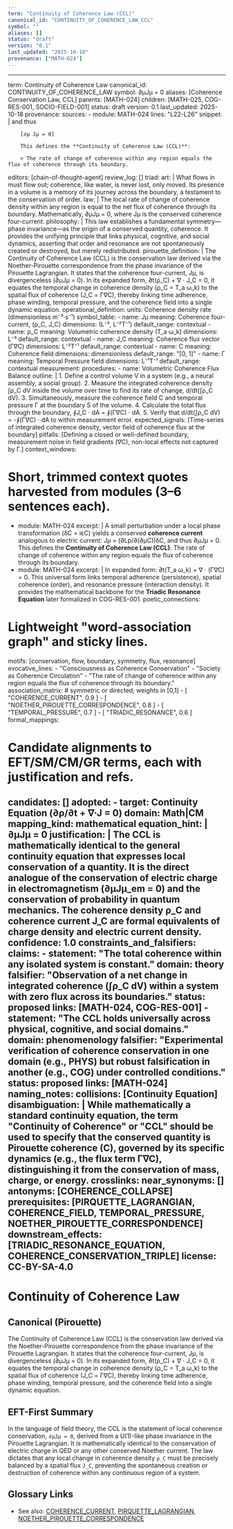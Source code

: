 ```yaml
---
term: "Continuity of Coherence Law (CCL)"
canonical_id: "CONTINUITY_OF_COHERENCE_LAW_CCL"
symbol: ""
aliases: []
status: "draft"
version: "0.1"
last_updated: "2025-10-18"
provenance: ["MATH-024"]
---
```


---
term: Continuity of Coherence Law
canonical_id: CONTINUITY_OF_COHERENCE_LAW
symbol: ∂μJμ = 0
aliases: [Coherence Conservation Law, CCL]
parents: [MATH-024]
children: [MATH-025, COG-RES-001, SOCIO-FIELD-001]
status: draft
version: 0.1
last_updated: 2025-10-18
provenance:
  sources:
    - module: MATH-024
      lines: "L22-L26"
      snippet: |
        and thus

        [∂μ Jμ = 0]

        This defines the **Continuity of Coherence Law (CCL)**:

        > The rate of change of coherence within any region equals the flux of coherence through its boundary.
  editors: [chain-of-thought-agent]
  review_log: []
triad:
  art: |
    What flows in must flow out; coherence, like water, is never lost, only moved. Its presence in a volume is a memory of its journey across the boundary, a testament to the conservation of order.
  law: |
    The local rate of change of coherence density within any region is equal to the net flux of coherence through its boundary. Mathematically, ∂μJμ = 0, where Jμ is the conserved coherence four-current.
  philosophy: |
    This law establishes a fundamental symmetry—phase invariance—as the origin of a conserved quantity, coherence. It provides the unifying principle that links physical, cognitive, and social dynamics, asserting that order and resonance are not spontaneously created or destroyed, but merely redistributed.
pirouette_definition: |
  The Continuity of Coherence Law (CCL) is the conservation law derived via the Noether-Pirouette correspondence from the phase invariance of the Pirouette Lagrangian. It states that the coherence four-current, Jμ, is divergenceless (∂μJμ = 0). In its expanded form, ∂t(ρ_C) + ∇ ⋅ J_C = 0, it equates the temporal change in coherence density (ρ_C = T_a ω_k) to the spatial flux of coherence (J_C = Γ∇C), thereby linking time adherence, phase winding, temporal pressure, and the coherence field into a single dynamic equation.
operational_definition:
  units: Coherence density rate (dimensionless m⁻³⋅s⁻¹)
  symbol_table:
    - name: Jμ
      meaning: Coherence four-current, (ρ_C, J_C)
      dimensions: (L⁻³, L⁻²T⁻¹)
      default_range: contextual
    - name: ρ_C
      meaning: Volumetric coherence density (T_a ω_k)
      dimensions: L⁻³
      default_range: contextual
    - name: J_C
      meaning: Coherence flux vector (Γ∇C)
      dimensions: L⁻²T⁻¹
      default_range: contextual
    - name: C
      meaning: Coherence field
      dimensions: dimensionless
      default_range: "[0, 1]"
    - name: Γ
      meaning: Temporal Pressure field
      dimensions: L⁻¹T⁻¹
      default_range: contextual
  measurement:
    procedures:
      - name: Volumetric Coherence Flux Balance
        outline: |
          1. Define a control volume V in a system (e.g., a neural assembly, a social group).
          2. Measure the integrated coherence density ∫ρ_C dV inside the volume over time to find its rate of change, d/dt(∫ρ_C dV).
          3. Simultaneously, measure the coherence field C and temporal pressure Γ at the boundary S of the volume.
          4. Calculate the total flux through the boundary, ∮J_C ⋅ dA = ∮(Γ∇C) ⋅ dA.
          5. Verify that d/dt(∫ρ_C dV) = -∮(Γ∇C) ⋅ dA to within measurement error.
        expected_signals: [Time-series of integrated coherence density, vector field of coherence flux at the boundary]
        pitfalls: [Defining a closed or well-defined boundary, measurement noise in field gradients (∇C), non-local effects not captured by Γ.]
context_windows:
  # Short, trimmed context quotes harvested from modules (3–6 sentences each).
  - module: MATH-024
    excerpt: |
      A small perturbation under a local phase transformation (δC = iεC) yields a conserved **coherence current** analogous to electric current: Jμ = (∂Lp/∂(∂μC))δC, and thus ∂μJμ = 0. This defines the **Continuity of Coherence Law (CCL)**: The rate of change of coherence within any region equals the flux of coherence through its boundary.
  - module: MATH-024
    excerpt: |
      In expanded form: ∂t(T_a ω_k) + ∇ ⋅ (Γ∇C) = 0. This universal form links temporal adherence (persistence), spatial coherence (order), and resonance pressure (interaction density). It provides the mathematical backbone for the **Triadic Resonance Equation** later formalized in COG-RES-001.
poetic_connections:
  # Lightweight "word-association graph" and sticky lines.
  motifs: [conservation, flow, boundary, symmetry, flux, resonance]
  evocative_lines:
    - "Consciousness as Coherence Conservation"
    - "Society as Coherence Circulation"
    - "The rate of change of coherence within any region equals the flux of coherence through its boundary."
  association_matrix:
    # symmetric or directed; weights in [0,1]
    - [ "COHERENCE_CURRENT", 0.9 ]
    - [ "NOETHER_PIROUETTE_CORRESPONDENCE", 0.8 ]
    - [ "TEMPORAL_PRESSURE", 0.7 ]
    - [ "TRIADIC_RESONANCE", 0.6 ]
formal_mappings:
  # Candidate alignments to EFT/SM/CM/GR terms, each with justification and refs.
  candidates: []
  adopted:
    - target: Continuity Equation (∂ρ/∂t + ∇⋅J = 0)
      domain: Math|CM
      mapping_kind: mathematical
      equation_hint: |
        ∂μJμ = 0
      justification: |
        The CCL is mathematically identical to the general continuity equation that expresses local conservation of a quantity. It is the direct analogue of the conservation of electric charge in electromagnetism (∂μJμ_em = 0) and the conservation of probability in quantum mechanics. The coherence density ρ_C and coherence current J_C are formal equivalents of charge density and electric current density.
      confidence: 1.0
constraints_and_falsifiers:
  claims:
    - statement: "The total coherence within any isolated system is constant."
      domain: theory
      falsifier: "Observation of a net change in integrated coherence (∫ρ_C dV) within a system with zero flux across its boundaries."
      status: proposed
      links: [MATH-024, COG-RES-001]
    - statement: "The CCL holds universally across physical, cognitive, and social domains."
      domain: phenomenology
      falsifier: "Experimental verification of coherence conservation in one domain (e.g., PHYS) but robust falsification in another (e.g., COG) under controlled conditions."
      status: proposed
      links: [MATH-024]
naming_notes:
  collisions: [Continuity Equation]
  disambiguation: |
    While mathematically a standard continuity equation, the term "Continuity of Coherence" or "CCL" should be used to specify that the conserved quantity is Pirouette coherence (C), governed by its specific dynamics (e.g., the flux term Γ∇C), distinguishing it from the conservation of mass, charge, or energy.
crosslinks:
  near_synonyms: []
  antonyms: [COHERENCE_COLLAPSE]
  prerequisites: [PIRQUETTE_LAGRANGIAN, COHERENCE_FIELD, TEMPORAL_PRESSURE, NOETHER_PIROUETTE_CORRESPONDENCE]
  downstream_effects: [TRIADIC_RESONANCE_EQUATION, COHERENCE_CONSERVATION_TRIPLE]
license: CC-BY-SA-4.0
---

# Continuity of Coherence Law

## Canonical (Pirouette)
The Continuity of Coherence Law (CCL) is the conservation law derived via the Noether-Pirouette correspondence from the phase invariance of the Pirouette Lagrangian. It states that the coherence four-current, Jμ, is divergenceless (∂μJμ = 0). In its expanded form, ∂t(ρ_C) + ∇ ⋅ J_C = 0, it equates the temporal change in coherence density (ρ_C = T_a ω_k) to the spatial flux of coherence (J_C = Γ∇C), thereby linking time adherence, phase winding, temporal pressure, and the coherence field into a single dynamic equation.

## EFT-First Summary
In the language of field theory, the CCL is the statement of local coherence conservation, `∂μJμ = 0`, derived from a U(1)-like phase invariance in the Pirouette Lagrangian. It is mathematically identical to the conservation of electric charge in QED or any other conserved Noether current. The law dictates that any local change in coherence density `ρ_C` must be precisely balanced by a spatial flux `J_C`, preventing the spontaneous creation or destruction of coherence within any continuous region of a system.

## Glossary Links
- See also: [COHERENCE_CURRENT](...), [PIRQUETTE_LAGRANGIAN](...), [NOETHER_PIROUETTE_CORRESPONDENCE](...)